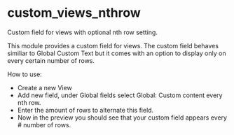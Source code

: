 custom_views_nthrow
===================

Custom field for views with optional nth row setting.

This module provides a custom field for views. The custom field behaves similiar to Global Custom Text but
it comes with an option to display only on every certain number of rows.

How to use:

- Create a new View
- Add new field, under Global fields select Global: Custom content every nth row.
- Enter the amount of rows to alternate this field.
- Now in the preview you should see that your custom field appears every # number of rows.
